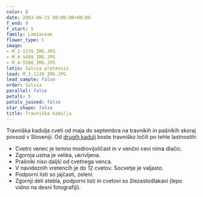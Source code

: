 ```yaml
---
color: B
date: 2003-06-15 00:00:00+00:00
f_end: 9
f_start: 5
family: Lamiaceae
flower_type: C
image:
- M_1-1139_IMG.JPG
- M_4-5499_IMG.JPG
- M_4-5500_IMG.JPG
latin: Salvia pratensis
lead: M_1-1139_IMG.JPG
lead_sample: false
order: Salvia
parallel: false
petals: 5
petals_joined: false
star_shape: false
title: Travniška kadulja
---
```

Travniška kadulja cveti od maja do septembra na travnikih in pašnikih skoraj povsod v Sloveniji. Od [drugih kadulj](../genus/salvia/) boste travniško ločili po tehle lastnostih:

-   Cvetni venec je temno modrovijoličast in v venčni cevi nima dlačic.
-   Zgornja ustna je velika, ukrivljena.
-   Prašniki niso daljši od cvetnega venca.
-   V navideznih vretencih je do 12 cvetov. Socvetje je valjasto.
-   Podporni listi so jajčasti, zeleni.
-   Zgornji deli stebla, podporni listi in cvetovi so žlezastodlakavi (lepo vidno na desni fotografiji).
